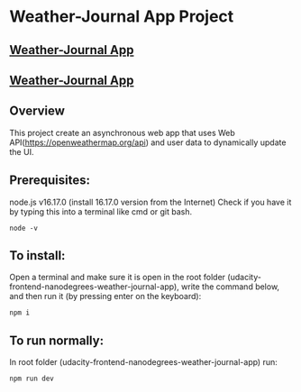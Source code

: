 # Weather-Journal App Project
## [Weather-Journal App](https://weatherjournalapp-zr232ryz.b4a.run/)
## [Weather-Journal App](https://weather-journal-app-xpq7.onrender.com/)
## Overview

This project create an asynchronous web app that uses Web API(https://openweathermap.org/api) and user data to dynamically update the UI.

## Prerequisites:

node.js v16.17.0 (install 16.17.0 version from the Internet)
Check if you have it by typing this into a terminal like cmd or git bash.

    node -v

## To install:

Open a terminal and make sure it is open in the root folder (udacity-frontend-nanodegrees-weather-journal-app), write the command below, and then run it (by pressing enter on the keyboard):

    npm i

## To run normally:

In root folder (udacity-frontend-nanodegrees-weather-journal-app) run:

    npm run dev
